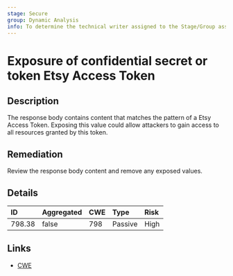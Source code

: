 ```yaml
---
stage: Secure
group: Dynamic Analysis
info: To determine the technical writer assigned to the Stage/Group associated with this page, see https://about.gitlab.com/handbook/product/ux/technical-writing/#assignments
---
```


# Exposure of confidential secret or token Etsy Access Token

## Description

The response body contains content that matches the pattern of a Etsy Access Token.
Exposing this value could allow attackers to gain access to all resources granted by this token.

## Remediation

Review the response body content and remove any exposed values.

## Details

| ID | Aggregated | CWE | Type | Risk |
|:---|:--------|:--------|:--------|:--------|
| 798.38 | false | 798 | Passive | High |

## Links

- [CWE](https://cwe.mitre.org/data/definitions/798.html)

